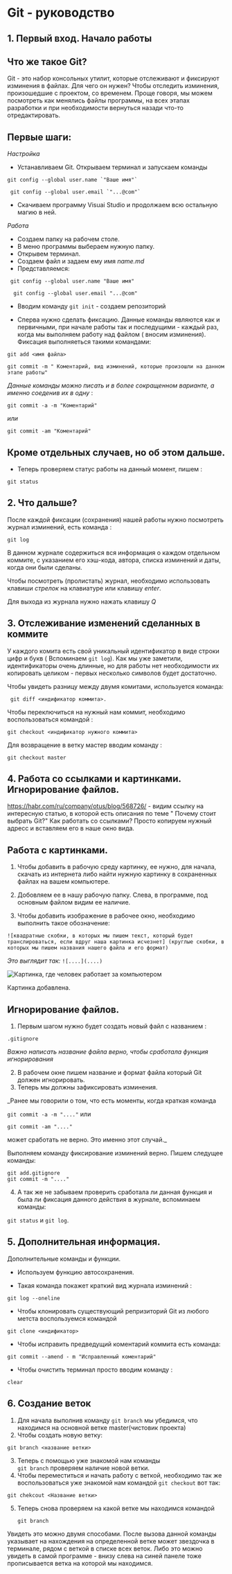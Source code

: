 # Git - руководство 
## 1. Первый вход.  Начало работы

## Что же такое Git?
Git - это набор консольных утилит, которые отслеживают и фиксируют изминения в файлах. Для чего он нужен? Чтобы отследить изминения, произошедшие с проектом, со временем. Проще говоря, мы можем посмотреть как менялись файлы программы, на всех этапах разработки и при необходимости вернуться назади что-то отредактировать.

## Первые шаги:

_Настройка_

* Устанавливаем Git. Открываем терминал и запускаем команды 
 ```
 git config --global user.name `"Ваше имя"`
 
  git config --global user.email `"...@com"`
  ```

* Скачиваем программу Visuai Studio и продолжаем всю остальную магию в ней.

_Работа_
* Создаем папку на рабочем столе.
* В меню программы выбераем нужную папку.
* Открывем терминал.
* Создаем файл и задаем ему имя _name.md_
* Представляемся:  
```
 git config --global user.name "Ваше имя"
 
  git config --global user.email "...@com"
```
* Вводим команду `git init` - создаем репозиторий
  

* Сперва нужно сделать фиксацию. Данные команды являются как и первичными, при начале работы так и последущими - каждый раз, когда мы выполняем работу над файлом ( вносим изминения). Фиксация выполняеться такими командами:
```
git add <имя файла>
```
```
git commit -m " Коментарий, вид изминений, которые произошли на данном этапе работы"
```
_Данные команды можно писать и в более сокращенном варианте, а именно соеденив их в одну_ :

`git commit -a -m "Коментарий"`

_или_

`git commit -am "Коментарий"`

## Кроме отдельных случаев, но об этом дальше.

* Теперь проверяем статус работы на данный момент, пишем :

```
git status
```
## 2. Что дальше?

После каждой фиксации (сохранения) нашей работы нужно посмотреть журнал изминений, есть команда :
```
git log
```
 В данном журнале содержиться вся информация о каждом отдельном коммите, с указанием его хэш-кода, автора, списка изминений и даты, когда они были сделаны.

 Чтобы посмотреть (пролистать) журнал, необходимо использовать клавиши _стрелок_ на клавиатуре или клавишу _enter_.

 Для выхода из журнала нужно нажать клавишу _Q_

## 3. Отслеживание изменений сделанных в коммите

 У каждого комита есть свой уникальный идентификатор в виде строки цифр и букв ( Вспоминаем `git log`). Как мы уже заметили, идентификаторы очень длинные, но для работы нет необходимости их копировать целиком - первых несколько символов будет достаточно. 
 
  Чтобы увидеть разницу между двумя комитами, используется команда:
  ```
   git diff <индификатор коммита>.
```
Чтобы переключиться на нужный нам коммит, необходимо воспользоваться командой :
```
git checkout <индификатор нужного коммита>
```
Для возвращение в ветку мастер вводим команду :
```
git checkout master
```

## 4. Работа со ссылками и картинками. Игнорирование файлов.
https://habr.com/ru/company/otus/blog/568726/ - видим ссылку на интересную статью, в которой есть описания по теме " Почему стоит выбрать Git?"
Как работать со ссылками? Просто копируем нужный адресс и вставляем его в наше окно вида.

## Работа с картинками.

1. Чтобы добавить в рабочую среду картинку, ее нужно, для начала, скачать из интернета либо найти нужную картинку в сохраненных файлах на вашем компьютере.

2. Добовляем ее в нашу рабочую папку. Слева, в программе, под основным файлом видим ее наличие.

3. Чтобы добавить изображение в рабочее окно, необходимо выполнить такое обозначение:
```
![квадратные скобки, в которых мы пишем текст, который будет транслироваться, если вдруг наша картинка исчезнет] (круглые скобки, в которых мы пишем названия нашего файла и его формат)
```
_Это выглядит так:_
`![....](....)`

![Картинка, где человек работает за компьютером](work_from_home_1.jpg)

Картинка добавлена.

## Игнорирование файлов.

1. Первым шагом нужно будет создать новый файл с названием :
```
.gitignore
```
_Важно написать название файла верно, чтобы сработала функция игнорирования_

2. В рабочем окне пишем название и формат файла который Git должен игнорировать.
3. Теперь мы должны зафикcировать изминения. 

_Ранее мы говорили о том, что есть моменты, когда краткая команда

 `git commit -a -m "...."` или
 
 `git commit -am "...."`
 
  может сработать не верно. Это именно этот случай._
 
 Выполняем команду фиксирование изминений верно. Пишем следущее команды:
 ```
 git add.gitignore
 git commit -m "...."
 ```
 4. А так же не забываем проверить сработала ли данная функция и была ли фиксация данного действия в журнале, вспоминаем команды:
 
 `git status` и `git log`.

## 5. Дополнительная информация.
Дополнительные команды и функции.

* Используем функцию автосохранения.

* Такая команда покажет краткий вид журнала изминений :
```
git log --oneline
```
* Чтобы клонировать существующий репризиторий Git из любого метста воспользуемся командой
```
git clone <индификатор>
```
* Чтобы исправить предведущий коментарий коммита есть команда:
```
git commit --amend - m "Исправленный коментарий"
```
* Чтобы очистить терминал просто вводим команду :
```
clear
```
## 6. Создание веток
1. Для начала выполнив команду 
`git branch` мы убедимся, что находимся на основной ветке master(чистовик проекта)
2. Чтобы создать новую ветку:
```
git branch <название ветки>
```
3. Теперь с помощью уже знакомой нам команды  
`git branch` проверяем наличие новой ветки.
4. Чтобы переместиться и начать работу с веткой, необходимо так же воспользоваться уже знакомой нам командой `git checkout` вот так:
``` 
git chekcout <Название ветки>
```
5. Теперь снова проверяем на какой ветке мы находимся командой

    `git branch`
 
  Увидеть это можно двумя способами. После вызова данной команды указывает на нахождения на определенной ветке может звездочка в терминале, рядом с веткой в списке всех веток.
 Либо это можно увидеть в самой программе - внизу слева на синей панеле тоже прописывается ветка на которой мы находимся.


